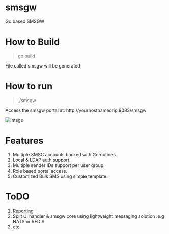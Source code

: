 # smsgw
Go based SMSGW

# How to Build
> go build

File called smsgw will be generated

# How to run
> ./smsgw

Access the smsgw portal at: http://yourhostnameorip:9083/smsgw

![image](https://user-images.githubusercontent.com/32011741/109936773-4ad5aa00-7cdf-11eb-8050-ac0c9e1f29ae.png)

# Features
1. Multiple SMSC accounts backed with Goroutines.
2. Local & LDAP auth support.
3. Multiple sender IDs support per user group.
4. Role based portal access.
5. Customized Bulk SMS using simple template.

# ToDO
1. Reporting
2. Split UI handler & smsgw core using lightweight messaging solution .e.g NATS or REDIS
3. etc.
